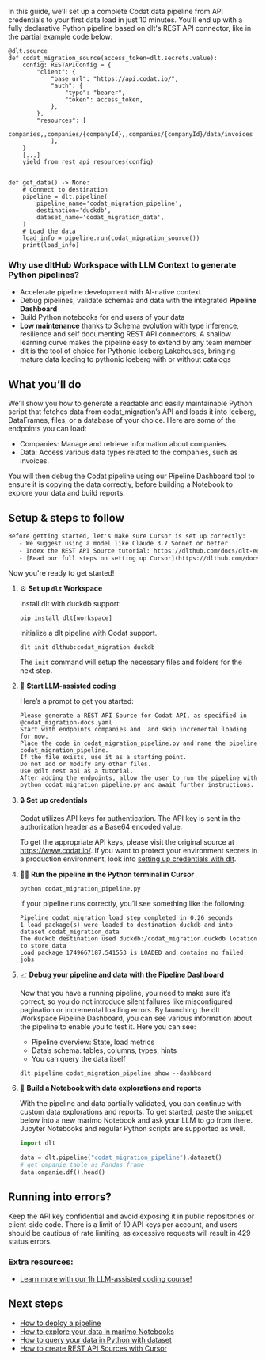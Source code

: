 In this guide, we'll set up a complete Codat data pipeline from API credentials to your first data load in just 10 minutes. You'll end up with a fully declarative Python pipeline based on dlt's REST API connector, like in the partial example code below:

```python-outcome
@dlt.source
def codat_migration_source(access_token=dlt.secrets.value):
    config: RESTAPIConfig = {
        "client": {
            "base_url": "https://api.codat.io/",
            "auth": {
                "type": "bearer",
                "token": access_token,
            },
        },
        "resources": [
            companies,,companies/{companyId},,companies/{companyId}/data/invoices
            ],
    }
    [...]
    yield from rest_api_resources(config)


def get_data() -> None:
    # Connect to destination
    pipeline = dlt.pipeline(
        pipeline_name='codat_migration_pipeline',
        destination='duckdb',
        dataset_name='codat_migration_data', 
    )
    # Load the data
    load_info = pipeline.run(codat_migration_source())
    print(load_info) 
```

### Why use dltHub Workspace with LLM Context to generate Python pipelines?

- Accelerate pipeline development with AI-native context
- Debug pipelines, validate schemas and data with the integrated **Pipeline Dashboard**
- Build Python notebooks for end users of your data
- **Low maintenance** thanks to Schema evolution with type inference, resilience and self documenting REST API connectors. A shallow learning curve makes the pipeline easy to extend by any team member
- dlt is the tool of choice for Pythonic Iceberg Lakehouses, bringing mature data loading to pythonic Iceberg with or without catalogs

## What you’ll do

We’ll show you how to generate a readable and easily maintainable Python script that fetches data from codat_migration’s API and loads it into Iceberg, DataFrames, files, or a database of your choice. Here are some of the endpoints you can load:

- Companies: Manage and retrieve information about companies.
- Data: Access various data types related to the companies, such as invoices.

You will then debug the Codat pipeline using our Pipeline Dashboard tool to ensure it is copying the data correctly, before building a Notebook to explore your data and build reports.

## Setup & steps to follow

```default
Before getting started, let's make sure Cursor is set up correctly:
   - We suggest using a model like Claude 3.7 Sonnet or better
   - Index the REST API Source tutorial: https://dlthub.com/docs/dlt-ecosystem/verified-sources/rest_api/ and add it to context as **@dlt rest api**
   - [Read our full steps on setting up Cursor](https://dlthub.com/docs/dlt-ecosystem/llm-tooling/cursor-restapi#23-configuring-cursor-with-documentation)
```

Now you're ready to get started!

1. ⚙️ **Set up `dlt` Workspace**
    
    Install dlt with duckdb support:
    ```shell
    pip install dlt[workspace]
    ```

    Initialize a dlt pipeline with Codat support.
    ```shell
    dlt init dlthub:codat_migration duckdb
    ```

    The `init` command will setup the necessary files and folders for the next step.
    
2. 🤠 **Start LLM-assisted coding**
    
    Here’s a prompt to get you started:
    
    ```prompt
    Please generate a REST API Source for Codat API, as specified in @codat_migration-docs.yaml 
    Start with endpoints companies and  and skip incremental loading for now. 
    Place the code in codat_migration_pipeline.py and name the pipeline codat_migration_pipeline. 
    If the file exists, use it as a starting point. 
    Do not add or modify any other files. 
    Use @dlt rest api as a tutorial. 
    After adding the endpoints, allow the user to run the pipeline with python codat_migration_pipeline.py and await further instructions.
    ```

    
3. 🔒 **Set up credentials** 
    
    Codat utilizes API keys for authentication. The API key is sent in the authorization header as a Base64 encoded value.
    
    To get the appropriate API keys, please visit the original source at https://www.codat.io/.
    If you want to protect your environment secrets in a production environment, look into [setting up credentials with dlt](https://dlthub.com/docs/walkthroughs/add_credentials).
    
4. 🏃‍♀️ **Run the pipeline in the Python terminal in Cursor**
    
    ```shell
    python codat_migration_pipeline.py
    ```
    
    If your pipeline runs correctly, you’ll see something like the following:
    
    ```shell
    Pipeline codat_migration load step completed in 0.26 seconds
    1 load package(s) were loaded to destination duckdb and into dataset codat_migration_data
    The duckdb destination used duckdb:/codat_migration.duckdb location to store data
    Load package 1749667187.541553 is LOADED and contains no failed jobs
    ```
    
5. 📈 **Debug your pipeline and data with the Pipeline Dashboard**

    Now that you have a running pipeline, you need to make sure it’s correct, so you do not introduce silent failures like misconfigured pagination or incremental loading errors. By launching the dlt Workspace Pipeline Dashboard, you can see various information about the pipeline to enable you to test it. Here you can see:
    - Pipeline overview: State, load metrics
    - Data’s schema: tables, columns, types, hints
    - You can query the data itself
    
    ```shell
    dlt pipeline codat_migration_pipeline show --dashboard
    ```
    
6. 🐍 **Build a Notebook with data explorations and reports**

    With the pipeline and data partially validated, you can continue with custom data explorations and reports. To get started, paste the snippet below into a new marimo Notebook and ask your LLM to go from there. Jupyter Notebooks and regular Python scripts are supported as well.

    
    ```python
    import dlt

   data = dlt.pipeline("codat_migration_pipeline").dataset()
   # get ompanie table as Pandas frame
   data.ompanie.df().head()
    ```

## Running into errors?

Keep the API key confidential and avoid exposing it in public repositories or client-side code. There is a limit of 10 API keys per account, and users should be cautious of rate limiting, as excessive requests will result in 429 status errors.

### Extra resources:

- [Learn more with our 1h LLM-assisted coding course!](https://www.youtube.com/watch?v=GGid70rnJuM)

## Next steps

- [How to deploy a pipeline](https://dlthub.com/docs/walkthroughs/deploy-a-pipeline)
- [How to explore your data in marimo Notebooks](https://dlthub.com/docs/general-usage/dataset-access/marimo)
- [How to query your data in Python with dataset](https://dlthub.com/docs/general-usage/dataset-access/dataset)
- [How to create REST API Sources with Cursor](https://dlthub.com/docs/dlt-ecosystem/llm-tooling/cursor-restapi)